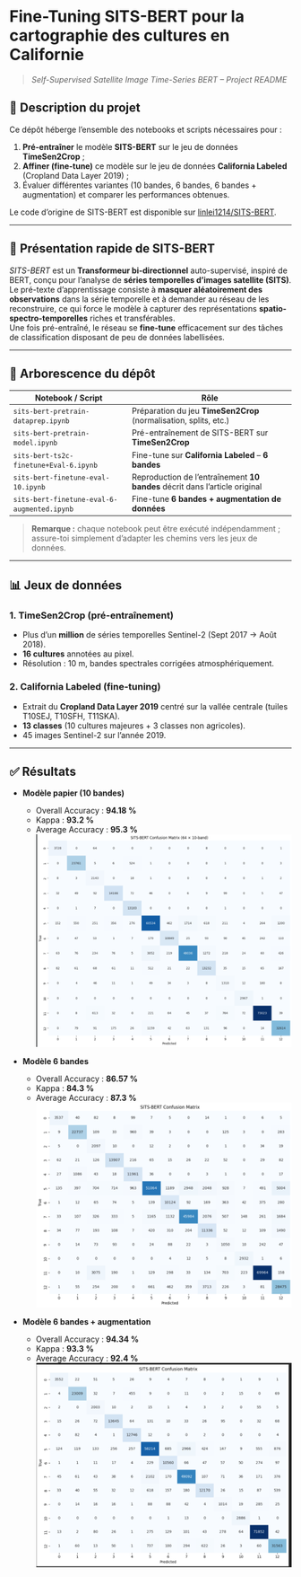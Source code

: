 # Fine-Tuning SITS-BERT pour la cartographie des cultures en Californie
> *Self-Supervised Satellite Image Time-Series BERT – Project README*

## 🚀 Description du projet
Ce dépôt héberge l’ensemble des notebooks et scripts nécessaires pour :

1. **Pré-entraîner** le modèle **SITS-BERT** sur le jeu de données **TimeSen2Crop** ;  
2. **Affiner (fine-tune)** ce modèle sur le jeu de données **California Labeled** (Cropland Data Layer 2019) ;  
3. Évaluer différentes variantes (10 bandes, 6 bandes, 6 bandes + augmentation) et comparer les performances obtenues.

Le code d’origine de SITS-BERT est disponible sur [linlei1214/SITS-BERT](https://github.com/linlei1214/SITS-BERT).

---

## 🧠 Présentation rapide de SITS-BERT
*SITS-BERT* est un **Transformeur bi-directionnel** auto-supervisé, inspiré de BERT, conçu pour l’analyse de **séries temporelles d’images satellite (SITS)**.  
Le pré-texte d’apprentissage consiste à **masquer aléatoirement des observations** dans la série temporelle et à demander au réseau de les reconstruire, ce qui force le modèle à capturer des représentations **spatio-spectro-temporelles** riches et transférables.  
Une fois pré-entraîné, le réseau se **fine-tune** efficacement sur des tâches de classification disposant de peu de données labellisées.

---

## 📂 Arborescence du dépôt
| Notebook / Script | Rôle |
|-------------------|------|
| `sits-bert-pretrain-dataprep.ipynb` | Préparation du jeu **TimeSen2Crop** (normalisation, splits, etc.) |
| `sits-bert-pretrain-model.ipynb` | Pré-entraînement de SITS-BERT sur **TimeSen2Crop** |
| `sits-bert-ts2c-finetune+Eval-6.ipynb` | Fine-tune sur **California Labeled** – **6 bandes** |
| `sits-bert-finetune-eval-10.ipynb` | Reproduction de l’entraînement **10 bandes** décrit dans l’article original |
| `sits-bert-finetune-eval-6-augmented.ipynb` | Fine-tune **6 bandes + augmentation de données** |

> **Remarque :** chaque notebook peut être exécuté indépendamment ; assure-toi simplement d’adapter les chemins vers les jeux de données.

---

## 📊 Jeux de données

### 1. TimeSen2Crop (pré-entraînement)
* Plus d’un **million** de séries temporelles Sentinel-2 (Sept 2017 → Août 2018).  
* **16 cultures** annotées au pixel.  
* Résolution : 10 m, bandes spectrales corrigées atmosphériquement.  

### 2. California Labeled (fine-tuning)
* Extrait du **Cropland Data Layer 2019** centré sur la vallée centrale (tuiles T10SEJ, T10SFH, T11SKA).  
* **13 classes** (10 cultures majeures + 3 classes non agricoles).  
* 45 images Sentinel-2 sur l’année 2019.

---

## ✅ Résultats

* **Modèle papier (10 bandes)**  
  * Overall Accuracy : **94.18 %**  
  * Kappa : **93.2 %**  
  * Average Accuracy : **95.3 %**  
  ![PLACEHOLDER – figure papier](Images\10.png)

* **Modèle 6 bandes**  
  * Overall Accuracy : **86.57 %**  
  * Kappa : **84.3 %**  
  * Average Accuracy : **87.3 %**  
  ![PLACEHOLDER – figure 6 bandes](Images\6.png)

* **Modèle 6 bandes + augmentation**  
  * Overall Accuracy : **94.34 %**  
  * Kappa : **93.3 %**  
  * Average Accuracy : **92.4 %**  
  ![PLACEHOLDER – figure 6 bandes + aug](Images\6+a.png)


